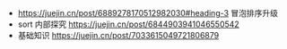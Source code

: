 - https://juejin.cn/post/6889278170512982030#heading-3
    冒泡排序升级
- sort 内部探究
    https://juejin.cn/post/6844903941046550542
- 基础知识
    https://juejin.cn/post/7033615049721806879